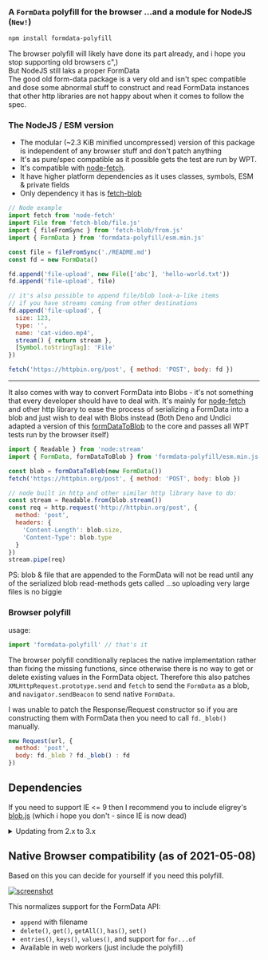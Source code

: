 ### A `FormData` polyfill for the browser ...and a module for NodeJS (`New!`)

```bash
npm install formdata-polyfill
```

The browser polyfill will likely have done its part already, and i hope you stop supporting old browsers c",)<br>
But NodeJS still laks a proper FormData<br>The good old form-data package is a very old and isn't spec compatible and dose some abnormal stuff to construct and read FormData instances that other http libraries are not happy about when it comes to follow the spec.

### The NodeJS / ESM version
- The modular (~2.3 KiB minified uncompressed) version of this package is independent of any browser stuff and don't patch anything
- It's as pure/spec compatible as it possible gets the test are run by WPT.
- It's compatible with [node-fetch](https://github.com/node-fetch/node-fetch).
- It have higher platform dependencies as it uses classes, symbols, ESM & private fields
- Only dependency it has is [fetch-blob](https://github.com/node-fetch/fetch-blob)

```js
// Node example
import fetch from 'node-fetch'
import File from 'fetch-blob/file.js'
import { fileFromSync } from 'fetch-blob/from.js'
import { FormData } from 'formdata-polyfill/esm.min.js'

const file = fileFromSync('./README.md')
const fd = new FormData()

fd.append('file-upload', new File(['abc'], 'hello-world.txt'))
fd.append('file-upload', file)

// it's also possible to append file/blob look-a-like items
// if you have streams coming from other destinations
fd.append('file-upload', {
  size: 123,
  type: '',
  name: 'cat-video.mp4',
  stream() { return stream },
  [Symbol.toStringTag]: 'File'
})

fetch('https://httpbin.org/post', { method: 'POST', body: fd })
```

----

It also comes with way to convert FormData into Blobs - it's not something that every developer should have to deal with.
It's mainly for [node-fetch](https://github.com/node-fetch/node-fetch) and other http library to ease the process of serializing a FormData into a blob and just wish to deal with Blobs instead (Both Deno and Undici adapted a version of this [formDataToBlob](https://github.REDACTED_AWS_SECRETREDACTED_AWS_SECRET-to-blob.js) to the core and passes all WPT tests run by the browser itself)
```js
import { Readable } from 'node:stream'
import { FormData, formDataToBlob } from 'formdata-polyfill/esm.min.js'

const blob = formDataToBlob(new FormData())
fetch('https://httpbin.org/post', { method: 'POST', body: blob })

// node built in http and other similar http library have to do:
const stream = Readable.from(blob.stream())
const req = http.request('http://httpbin.org/post', {
  method: 'post',
  headers: {
    'Content-Length': blob.size,
    'Content-Type': blob.type
  }
})
stream.pipe(req)
```

PS: blob & file that are appended to the FormData will not be read until any of the serialized blob read-methods gets called
...so uploading very large files is no biggie

### Browser polyfill

usage:

```js
import 'formdata-polyfill' // that's it
```

The browser polyfill conditionally replaces the native implementation rather than fixing the missing functions,
since otherwise there is no way to get or delete existing values in the FormData object.
Therefore this also patches `XMLHttpRequest.prototype.send` and `fetch` to send the `FormData` as a blob,
and `navigator.sendBeacon` to send native `FormData`.

I was unable to patch the Response/Request constructor
so if you are constructing them with FormData then you need to call `fd._blob()` manually.

```js
new Request(url, {
  method: 'post',
  body: fd._blob ? fd._blob() : fd
})
```

Dependencies
---

If you need to support IE <= 9 then I recommend you to include eligrey's [blob.js]
(which i hope you don't - since IE is now dead)

<details>
    <summary>Updating from 2.x to 3.x</summary>

Previously you had to import the polyfill and use that,
since it didn't replace the global (existing) FormData implementation.
But now it transparently calls `_blob()` for you when you are sending something with fetch or XHR,
by way of monkey-patching the `XMLHttpRequest.prototype.send` and `fetch` functions.

So you maybe had something like this:

```javascript
var FormData = require('formdata-polyfill')
var fd = new FormData(form)
xhr.send(fd._blob())
```

There is no longer anything exported from the module
(though you of course still need to import it to install the polyfill),
so you can now use the FormData object as normal:

```javascript
require('formdata-polyfill')
var fd = new FormData(form)
xhr.send(fd)
```

</details>



Native Browser compatibility (as of 2021-05-08)
---
Based on this you can decide for yourself if you need this polyfill.

[![screenshot](https://user-images.githubusercontent.com/1148376/117550329-0993aa80-b040-11eb-976c-14e31f1a3ba4.png)](https://developer.mozilla.org/en-US/docs/Web/API/FormData#Browser_compatibility)



This normalizes support for the FormData API:

 - `append` with filename
 - `delete()`, `get()`, `getAll()`, `has()`, `set()`
 - `entries()`, `keys()`, `values()`, and support for `for...of`
 - Available in web workers (just include the polyfill)

  [npm-image]: https://img.shields.io/npm/v/formdata-polyfill.svg
  [npm-url]: https://www.npmjs.com/package/formdata-polyfill
  [blob.js]: https://github.com/eligrey/Blob.js
